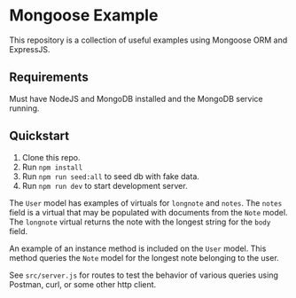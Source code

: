 # Mongoose Example

This repository is a collection of useful examples using Mongoose ORM and
ExpressJS.

## Requirements

Must have NodeJS and MongoDB installed and the MongoDB service running.

## Quickstart

1. Clone this repo.
2. Run `npm install`
3. Run `npm run seed:all` to seed db with fake data.
4. Run `npm run dev` to start development server.

The `User` model has examples of virtuals for `longnote` and `notes`. The
`notes` field is a virtual that may be populated with documents from the `Note`
model. The `longnote` virtual returns the note with the longest string for the
`body` field.

An example of an instance method is included on the `User` model. This method
 queries the `Note` model for the longest note belonging to the user.

See `src/server.js` for routes to test the behavior of various queries using
Postman, curl, or some other http client.
